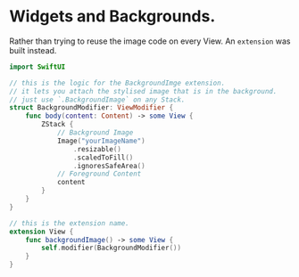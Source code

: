 # Widgets and Backgrounds.

Rather than trying to reuse the image code on every View. An `extension` was built instead.

```swift
import SwiftUI

// this is the logic for the BackgroundImge extension.
// it lets you attach the stylised image that is in the background.
// just use `.BackgroundImage` on any Stack.
struct BackgroundModifier: ViewModifier {
    func body(content: Content) -> some View {
        ZStack {
            // Background Image
            Image("yourImageName")
                .resizable()
                .scaledToFill()
                .ignoresSafeArea()
            // Foreground Content
            content
        }
    }
}

// this is the extension name. 
extension View {
    func backgroundImage() -> some View {
        self.modifier(BackgroundModifier())
    }
}

```